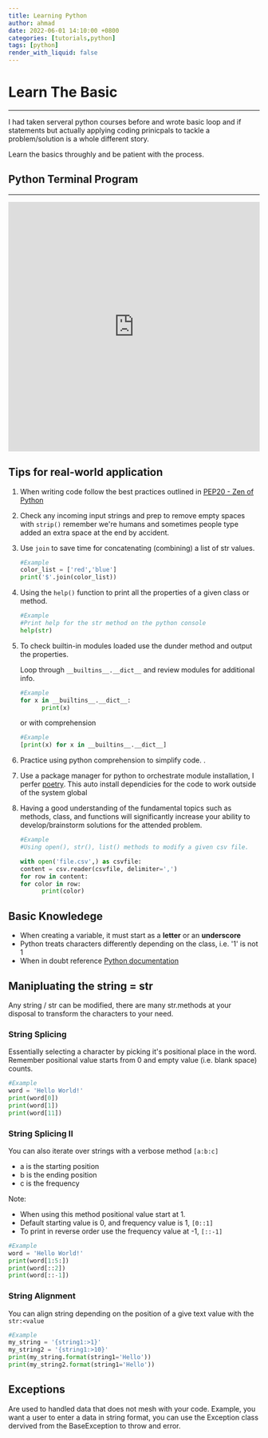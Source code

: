 ```yaml
---
title: Learning Python
author: ahmad
date: 2022-06-01 14:10:00 +0800
categories: [tutorials,python]
tags: [python]
render_with_liquid: false
---
```



# Learn The Basic
---
I had taken serveral python courses before and wrote basic loop and if statements but actually applying coding prinicpals to tackle a problem/solution is a whole different story.

Learn the basics throughly and be patient with the process. 


## Python Terminal Program
---
<iframe frameborder="0" width="100%" height="500px" src="https://replit.com/@AhmadBuhari/Python-Labs?embed=true"></iframe>

## Tips for real-world application

1. When writing code follow the best practices outlined in [PEP20 - Zen of Python](https://peps.python.org/pep-0020/)

2. Check any incoming input strings and prep to remove empty spaces with `strip()` remember we're humans and sometimes people type added an extra space at the end by accident. 

3.  Use `join` to save time for concatenating (combining) a list of str values. 
  
      ```python
      #Example
      color_list = ['red','blue']
      print('$'.join(color_list))
      ```   


4. Using the `help()` function to print all the properties of a given class or method.

      ```python
      #Example
      #Print help for the str method on the python console
      help(str)
      
      ```


5. To check builtin-in modules loaded use the dunder method and output the properties.

      Loop through `__builtins__.__dict__` and review modules for additional info.
      ```python
      #Example
      for x in __builtins__.__dict__:
            print(x)
      ```
      or with comprehension
      ```python
      #Example
      [print(x) for x in __builtins__.__dict__]
      ```
6. Practice using python comprehension to simplify code.  .  

7. Use a package manager for python to orchestrate module installation, I perfer [poetry](https://python-poetry.org/docs/). This auto install dependicies for the code to work outside of the system global 

8. Having a good understanding of the fundamental topics such as methods, class, and functions will significantly increase your ability to develop/brainstorm solutions for the attended problem.

      ```python
      #Example
      #Using open(), str(), list() methods to modify a given csv file.

      with open('file.csv',) as csvfile:
      content = csv.reader(csvfile, delimiter=',')
      for row in content:
      for color in row:
            print(color)   

      ```


## Basic Knowledege
- When creating a variable, it must start as a **letter** or an **underscore**
- Python treats characters differently depending on the class, i.e. '1' is not 1
- When in doubt reference [Python documentation](https://docs.python.org/)

## Manipluating the string = str 
Any string / str can be modified, there are many str.methods at your disposal to transform the characters to your need.

### String Splicing
Essentially selecting a character by picking it's positional place in the word. Remember positional value starts from 0 and empty value (i.e. blank space) counts.
```python
#Example
word = 'Hello World!'
print(word[0])
print(word[1])
print(word[11])
```

### String Splicing II
You can also iterate over strings with a verbose method `[a:b:c]`
- a is the starting position
- b is the ending position
- c is the frequency

Note: 
- When using this method positional value start at 1.
- Default starting value is 0, and  frequency value is 1, `[0::1]`
- To print in reverse order use the frequency value at -1, `[::-1]`

```python
#Example
word = 'Hello World!'
print(word[1:5:])
print(word[::2])
print(word[::-1])

```

### String Alignment
You can align string depending on the position of a give text value with the `str:<value`
```python
#Example
my_string = '{string1:>1}'
my_string2 = '{string1:>10}'
print(my_string.format(string1='Hello'))
print(my_string2.format(string1='Hello'))
```


## Exceptions
Are used to handled data that does not mesh with your code. Example, you want a user to enter a data in string format, you can use the Exception class dervived from the BaseException to throw and error.



